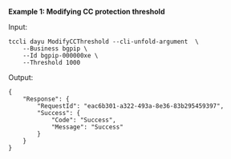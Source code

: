 **Example 1: Modifying CC protection threshold**



Input: 

```
tccli dayu ModifyCCThreshold --cli-unfold-argument  \
    --Business bgpip \
    --Id bgpip-000000xe \
    --Threshold 1000
```

Output: 
```
{
    "Response": {
        "RequestId": "eac6b301-a322-493a-8e36-83b295459397",
        "Success": {
            "Code": "Success",
            "Message": "Success"
        }
    }
}
```

